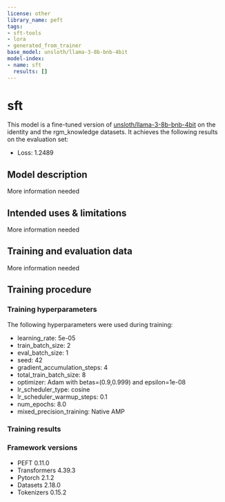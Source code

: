 ```yaml
---
license: other
library_name: peft
tags:
- sft-tools
- lora
- generated_from_trainer
base_model: unsloth/llama-3-8b-bnb-4bit
model-index:
- name: sft
  results: []
---
```


<!-- This model card has been generated automatically according to the information the Trainer had access to. You
should probably proofread and complete it, then remove this comment. -->

# sft

This model is a fine-tuned version of [unsloth/llama-3-8b-bnb-4bit](https://huggingface.co/unsloth/llama-3-8b-bnb-4bit) on the identity and the rgm_knowledge datasets.
It achieves the following results on the evaluation set:
- Loss: 1.2489

## Model description

More information needed

## Intended uses & limitations

More information needed

## Training and evaluation data

More information needed

## Training procedure

### Training hyperparameters

The following hyperparameters were used during training:
- learning_rate: 5e-05
- train_batch_size: 2
- eval_batch_size: 1
- seed: 42
- gradient_accumulation_steps: 4
- total_train_batch_size: 8
- optimizer: Adam with betas=(0.9,0.999) and epsilon=1e-08
- lr_scheduler_type: cosine
- lr_scheduler_warmup_steps: 0.1
- num_epochs: 8.0
- mixed_precision_training: Native AMP

### Training results



### Framework versions

- PEFT 0.11.0
- Transformers 4.39.3
- Pytorch 2.1.2
- Datasets 2.18.0
- Tokenizers 0.15.2